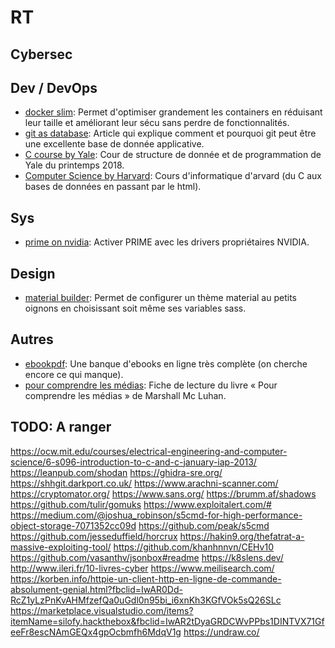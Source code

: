 # RT

## Cybersec

## Dev / DevOps

* [docker slim](https://dockersl.im/): Permet d'optimiser grandement les containers en réduisant leur taille et améliorant leur sécu sans perdre de fonctionnalités.
* [git as database](https://dev.to/pruttned/turning-git-into-an-application-database-4b6a): Article qui explique comment et pourquoi git peut être une excellente base de donnée applicative.
* [C course by Yale](http://cs.yale.edu/homes/aspnes/classes/223/notes.html#characterIO): Cour de structure de donnée et de programmation de Yale du printemps 2018.
* [Computer Science by Harvard](http://cs50.tv/2017/fall/): Cours d'informatique d'arvard (du C aux bases de données en passant par le html).

## Sys

* [prime on nvidia](https://forum.manjaro.org/t/howto-set-up-prime-with-nvidia-proprietary-driver/40225): Activer PRIME avec les drivers propriétaires NVIDIA.

## Design

* [material builder](https://material-theme-builder.glitch.me/): Permet de configurer un thème material au petits oignons en choisissant soit même ses variables sass.

## Autres

* [ebookpdf](https://ebookpdf.com/): Une banque d'ebooks en ligne très complète (on cherche encore ce qui manque).
* [pour comprendre les médias](https://github.com/RValeye/RT/blob/master/mcluhan_m-pour_comprendre_les_medias.pdf): Fiche de lecture du livre « Pour comprendre les médias » de Marshall Mc Luhan.

## TODO: A ranger

https://ocw.mit.edu/courses/electrical-engineering-and-computer-science/6-s096-introduction-to-c-and-c-january-iap-2013/
https://leanpub.com/shodan
https://ghidra-sre.org/
https://shhgit.darkport.co.uk/
https://www.arachni-scanner.com/
https://cryptomator.org/
https://www.sans.org/
https://brumm.af/shadows
https://github.com/tulir/gomuks
https://www.exploitalert.com/#
https://medium.com/@joshua_robinson/s5cmd-for-high-performance-object-storage-7071352cc09d
https://github.com/peak/s5cmd
https://github.com/jesseduffield/horcrux
https://hakin9.org/thefatrat-a-massive-exploiting-tool/
https://github.com/khanhnnvn/CEHv10
https://github.com/vasanthv/jsonbox#readme
https://k8slens.dev/
http://www.ileri.fr/10-livres-cyber
https://www.meilisearch.com/
https://korben.info/httpie-un-client-http-en-ligne-de-commande-absolument-genial.html?fbclid=IwAR0Dd-RcZ1yLzPnKvAHMfzefQa0uGdl0n95bi_i6xnKh3KGfVOk5sQ26SLc
https://marketplace.visualstudio.com/items?itemName=silofy.hackthebox&fbclid=IwAR2tDyaGRDCWvPPbs1DINTVX71GfeeFr8escNAmGEQx4gpOcbmfh6MdqV1g
https://undraw.co/

